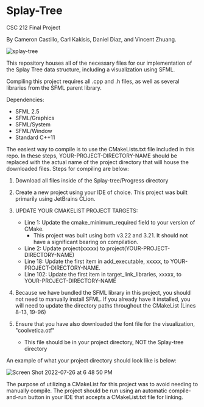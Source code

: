 # Splay-Tree
CSC 212 Final Project


By Cameron Castillo, Carl Kakisis, Daniel Diaz, and Vincent Zhuang.

![splay-tree](https://user-images.githubusercontent.com/38219103/181115192-408beb8a-cc8c-49b1-bce6-b0b101403ca9.png)

This repository houses all of the necessary files for our implementation of the Splay Tree data structure, including a visualization using SFML.

Compiling this project requires all .cpp and .h files, as well as several libraries from the SFML parent library.

Dependencies:

- SFML 2.5
- SFML/Graphics
- SFML/System
- SFML/Window
- Standard C++11

The easiest way to compile is to use the CMakeLists.txt file included in this repo. In these steps, YOUR-PROJECT-DIRECTORY-NAME should be replaced with the actual name of the project directory that will house the downloaded files. Steps for compiling are below:

1. Download all files inside of the Splay-tree/Progress directory
2. Create a new project using your IDE of choice. This project was built primarily using JetBrains CLion.
3. UPDATE YOUR CMAKELIST PROJECT TARGETS:
	- Line 1: Update the cmake_minimum_required field to your version of CMake.
    	- This project was built using both v3.22 and 3.21. It should not have a significant bearing on compilation.
	- Line 2: Update project(xxxxx) to project(YOUR-PROJECT-DIRECTORY-NAME)
	- Line 18: Update the first item in add_executable, xxxxx, to YOUR-PROJECT-DIRECTORY-NAME.
	- Line 102: Update the first item in target_link_libraries, xxxxx, to YOUR-PROJECT-DIRECTORY-NAME
4. Because we have bundled the SFML library in this project, you should not need to manually install SFML. If you already have it installed, you will need to update the directory paths throughout the CMakeList (Lines 8-13, 19-96)

5. Ensure that you have also downloaded the font file for the visualization, "coolvetica.otf"
	- This file should be in your project directory, NOT the Splay-tree directory
    
An example of what your project directory should look like is below:

![Screen Shot 2022-07-26 at 6 48 50 PM](https://user-images.githubusercontent.com/38219103/181125365-cfbf4d9a-058c-4f4d-b2d4-93ec5a723763.png)

The purpose of utilizing a CMakeList for this project was to avoid needing to manually compile. The project should be run using an automatic compile-and-run button in your IDE that accepts a CMakeList.txt file for linking.
